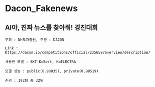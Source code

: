 # Dacon_Fakenews
## AI야, 진짜 뉴스를 찾아줘! 경진대회

~~~
주최 : NH투자증권, 주관 : DACON
~~~

~~~
Link : https://dacon.io/competitions/official/235658/overview/description/
~~~

~~~
사용한 모델 : SKT-KoBert, KoELECTRA
~~~

~~~
모델 성능 : public(0.98835), private(0.98519)
~~~

~~~
순위 : 192팀 중 32위
~~~
